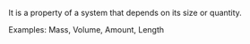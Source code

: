 It is a property of a system that depends on its size or quantity.

Examples: Mass, Volume, Amount, Length